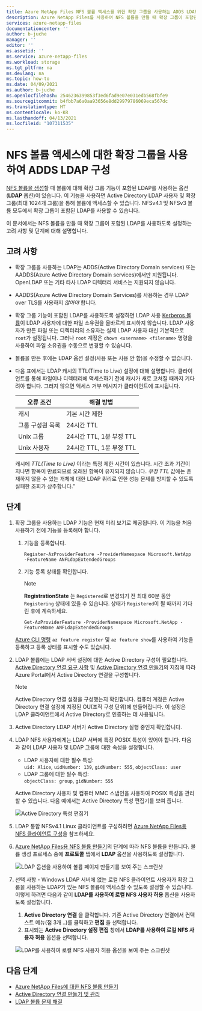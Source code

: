 ```yaml
---
title: Azure NetApp Files NFS 볼륨 액세스를 위한 확장 그룹을 사용하는 ADDS LDAP 구성 | Microsoft Docs
description: Azure NetApp Files를 사용하여 NFS 볼륨을 만들 때 확장 그룹이 포함된 LDAP를 사용하도록 설정하는 고려 사항 및 단계에 대해 설명합니다.
services: azure-netapp-files
documentationcenter: ''
author: b-juche
manager: ''
editor: ''
ms.assetid: ''
ms.service: azure-netapp-files
ms.workload: storage
ms.tgt_pltfrm: na
ms.devlang: na
ms.topic: how-to
ms.date: 04/09/2021
ms.author: b-juche
ms.openlocfilehash: 2546236399853f3ed6fad9e07e031edb568fbfe9
ms.sourcegitcommit: b4fbb7a6a0aa93656e8dd29979786069eca567dc
ms.translationtype: HT
ms.contentlocale: ko-KR
ms.lasthandoff: 04/13/2021
ms.locfileid: "107311535"
---
```

# <a name="configure-adds-ldap-with-extended-groups-for-nfs-volume-access"></a>NFS 볼륨 액세스에 대한 확장 그룹을 사용하여 ADDS LDAP 구성

[NFS 볼륨을 생성](azure-netapp-files-create-volumes.md)할 때 볼륨에 대해 확장 그룹 기능이 포함된 LDAP를 사용하는 옵션(**LDAP** 옵션)이 있습니다. 이 기능을 사용하면 Active Directory LDAP 사용자 및 확장 그룹(최대 1024개 그룹)을 통해 볼륨에 액세스할 수 있습니다. NFSv4.1 및 NFSv3 볼륨 모두에서 확장 그룹이 포함된 LDAP를 사용할 수 있습니다. 

이 문서에서는 NFS 볼륨을 만들 때 확장 그룹이 포함된 LDAP를 사용하도록 설정하는 고려 사항 및 단계에 대해 설명합니다.  

## <a name="considerations"></a>고려 사항

* 확장 그룹을 사용하는 LDAP는 ADDS(Active Directory Domain services) 또는 AADDS(Azure Active Directory Domain services)에서만 지원됩니다. OpenLDAP 또는 기타 타사 LDAP 디렉터리 서비스는 지원되지 않습니다. 

* AADDS(Azure Active Directory Domain Services)를 사용하는 경우 LDAP over TLS를 사용하지 *않아야* 합니다.  

* 확장 그룹 기능이 포함된 LDAP를 사용하도록 설정하면 LDAP 사용 [Kerberos 볼륨](configure-kerberos-encryption.md)이 LDAP 사용자에 대한 파일 소유권을 올바르게 표시하지 않습니다. LDAP 사용자가 만든 파일 또는 디렉터리의 소유자는 실제 LDAP 사용자 대신 기본적으로 `root`가 설정됩니다. 그러나 `root` 계정은 `chown <username> <filename>` 명령을 사용하여 파일 소유권을 수동으로 변경할 수 있습니다. 

* 볼륨을 만든 후에는 LDAP 옵션 설정(사용 또는 사용 안 함)을 수정할 수 없습니다.  

* 다음 표에서는 LDAP 캐시의 TTL(Time to Live) 설정에 대해 설명합니다. 클라이언트를 통해 파일이나 디렉터리에 액세스하기 전에 캐시가 새로 고쳐질 때까지 기다려야 합니다. 그러지 않으면 액세스 거부 메시지가 클라이언트에 표시됩니다. 

    |     오류 조건    |     해결 방법    |
    |-|-|
    | 캐시 |  기본 시간 제한 |
    | 그룹 구성원 목록  | 24시간 TTL  |
    | Unix 그룹  | 24시간 TTL, 1분 부정 TTL  |
    | Unix 사용자  | 24시간 TTL, 1분 부정 TTL  |

    캐시에 *TTL(Time to Live)* 이라는 특정 제한 시간이 있습니다. 시간 초과 기간이 지나면 항목이 만료되므로 오래된 항목이 유지되지 않습니다. *부정 TTL* 값에는 존재하지 않을 수 있는 개체에 대한 LDAP 쿼리로 인한 성능 문제를 방지할 수 있도록 실패한 조회가 상주합니다.”        

## <a name="steps"></a>단계

1. 확장 그룹을 사용하는 LDAP 기능은 현재 미리 보기로 제공됩니다. 이 기능을 처음 사용하기 전에 기능을 등록해야 합니다.  

    1. 기능을 등록합니다.   

        ```azurepowershell-interactive
        Register-AzProviderFeature -ProviderNamespace Microsoft.NetApp -FeatureName ANFLdapExtendedGroups
        ```

    2. 기능 등록 상태를 확인합니다. 

        > [!NOTE]
        > **RegistrationState** 는 `Registered`로 변경되기 전 최대 60분 동안 `Registering` 상태에 있을 수 있습니다. 상태가 `Registered`이 될 때까지 기다린 후에 계속하세요.

        ```azurepowershell-interactive
        Get-AzProviderFeature -ProviderNamespace Microsoft.NetApp -FeatureName ANFLdapExtendedGroups
        ```
        
    [Azure CLI 명령](/cli/azure/feature) `az feature register` 및 `az feature show`를 사용하여 기능을 등록하고 등록 상태를 표시할 수도 있습니다. 

2. LDAP 볼륨에는 LDAP 서버 설정에 대한 Active Directory 구성이 필요합니다. [Active Directory 연결 요구 사항](create-active-directory-connections.md#requirements-for-active-directory-connections) 및 [Active Directory 연결 만들기](create-active-directory-connections.md#create-an-active-directory-connection)의 지침에 따라 Azure Portal에서 Active Directory 연결을 구성합니다.  

    > [!NOTE]
    > Active Directory 연결 설정을 구성했는지 확인합니다. 컴퓨터 계정은 Active Directory 연결 설정에 지정된 OU(조직 구성 단위)에 만들어집니다. 이 설정은 LDAP 클라이언트에서 Active Directory로 인증하는 데 사용됩니다.

3. Active Directory LDAP 서버가 Active Directory 실행 중인지 확인합니다. 

4. LDAP NFS 사용자에게는 LDAP 서버에 특정 POSIX 특성이 있어야 합니다. 다음과 같이 LDAP 사용자 및 LDAP 그룹에 대한 속성을 설정합니다. 

    * LDAP 사용자에 대한 필수 특성:   
        `uid: Alice`, `uidNumber: 139`, `gidNumber: 555`, `objectClass: user`
    * LDAP 그룹에 대한 필수 특성:   
        `objectClass: group`, `gidNumber: 555`

    Active Directory 사용자 및 컴퓨터 MMC 스냅인을 사용하여 POSIX 특성을 관리할 수 ​​있습니다. 다음 예에서는 Active Directory 특성 편집기를 보여 줍니다.  

    ![Active Directory 특성 편집기](../media/azure-netapp-files/active-directory-attribute-editor.png) 

5. LDAP 통합 NFSv4.1 Linux 클라이언트를 구성하려면 [Azure NetApp Files용 NFS 클라이언트 구성](configure-nfs-clients.md)을 참조하세요.

6.  [Azure NetApp Files용 NFS 볼륨 만들기](azure-netapp-files-create-volumes.md)의 단계에 따라 NFS 볼륨을 만듭니다. 볼륨 생성 프로세스 중에 **프로토콜** 탭에서 **LDAP** 옵션을 사용하도록 설정합니다.   

    ![LDAP 옵션을 사용하여 볼륨 페이지 만들기를 보여 주는 스크린샷](../media/azure-netapp-files/create-nfs-ldap.png)  

7. 선택 사항 - Windows LDAP 서버에 없는 로컬 NFS 클라이언트 사용자가 확장 그룹을 사용하는 LDAP가 있는 NFS 볼륨에 액세스할 수 있도록 설정할 수 있습니다. 이렇게 하려면 다음과 같이 **LDAP를 사용하여 로컬 NFS 사용자 허용** 옵션을 사용하도록 설정합니다.
    1. **Active Directory 연결** 을 클릭합니다.  기존 Active Directory 연결에서 컨텍스트 메뉴(점 3개 `…`)를 클릭하고 **편집** 을 선택합니다.  
    2. 표시되는 **Active Directory 설정 편집** 창에서 **LDAP를 사용하여 로컬 NFS 사용자 허용** 옵션을 선택합니다.  

    ![LDAP를 사용하여 로컬 NFS 사용자 허용 옵션을 보여 주는 스크린샷](../media/azure-netapp-files/allow-local-nfs-users-with-ldap.png)  

## <a name="next-steps"></a>다음 단계  

* [Azure NetApp Files에 대한 NFS 볼륨 만들기](azure-netapp-files-create-volumes.md)
* [Active Directory 연결 만들기 및 관리](create-active-directory-connections.md)
* [LDAP 볼륨 문제 해결](troubleshoot-ldap-volumes.md)
